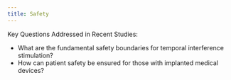 ```yaml
---
title: Safety
---
```


Key Questions Addressed in Recent Studies:

- What are the fundamental safety boundaries for temporal interference stimulation?
- How can patient safety be ensured for those with implanted medical devices?
